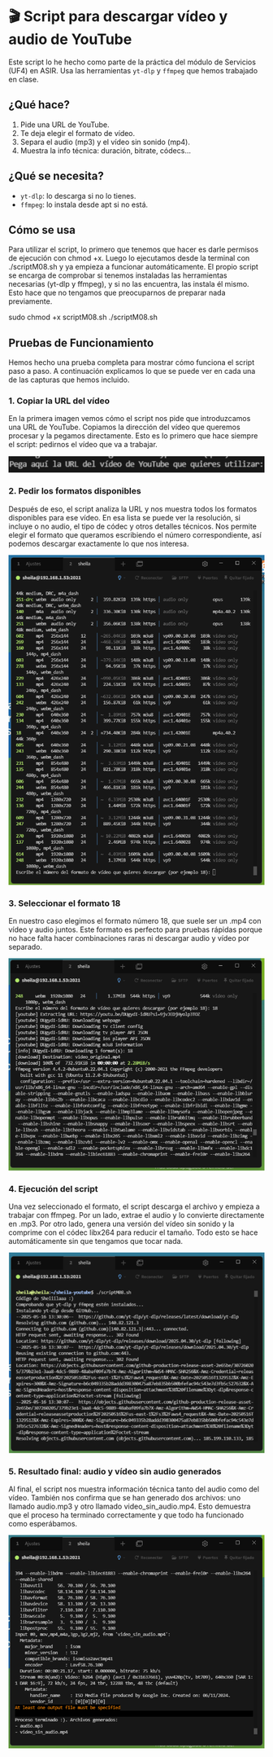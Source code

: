 # 🎬 Script para descargar vídeo y audio de YouTube

Este script lo he hecho como parte de la práctica del módulo de Servicios (UF4) en ASIR. Usa las herramientas `yt-dlp` y `ffmpeg` que hemos trabajado en clase.

## ¿Qué hace?

1. Pide una URL de YouTube.
2. Te deja elegir el formato de vídeo.
3. Separa el audio (mp3) y el vídeo sin sonido (mp4).
4. Muestra la info técnica: duración, bitrate, códecs...

## ¿Qué se necesita?

- `yt-dlp`: lo descarga si no lo tienes.
- `ffmpeg`: lo instala desde apt si no está.

## Cómo se usa

Para utilizar el script, lo primero que tenemos que hacer es darle permisos de ejecución con chmod +x. Luego lo ejecutamos desde la terminal con ./scriptM08.sh y ya empieza a funcionar automáticamente. El propio script se encarga de comprobar si tenemos instaladas las herramientas necesarias (yt-dlp y ffmpeg), y si no las encuentra, las instala él mismo. Esto hace que no tengamos que preocuparnos de preparar nada previamente.

sudo chmod +x scriptM08.sh
./scriptM08.sh

## Pruebas de Funcionamiento

Hemos hecho una prueba completa para mostrar cómo funciona el script paso a paso. A continuación explicamos lo que se puede ver en cada una de las capturas que hemos incluido.
### 1. Copiar la URL del vídeo

En la primera imagen vemos cómo el script nos pide que introduzcamos una URL de YouTube. Copiamos la dirección del vídeo que queremos procesar y la pegamos directamente. Esto es lo primero que hace siempre el script: pedirnos el vídeo que va a trabajar.

![Copiar URL](https://github.com/sheiilaaa/ScriptVideo/blob/main/img/copiarURL.png?raw=true)

### 2. Pedir los formatos disponibles

Después de eso, el script analiza la URL y nos muestra todos los formatos disponibles para ese vídeo. En esa lista se puede ver la resolución, si incluye o no audio, el tipo de códec y otros detalles técnicos. Nos permite elegir el formato que queramos escribiendo el número correspondiente, así podemos descargar exactamente lo que nos interesa.

![Pedir formato](https://github.com/sheiilaaa/ScriptVideo/blob/main/img/PideFormato.png?raw=true)

### 3. Seleccionar el formato 18

En nuestro caso elegimos el formato número 18, que suele ser un .mp4 con vídeo y audio juntos. Este formato es perfecto para pruebas rápidas porque no hace falta hacer combinaciones raras ni descargar audio y vídeo por separado.

![Formato 18](https://github.com/sheiilaaa/ScriptVideo/blob/main/img/formato18.png?raw=true)

### 4. Ejecución del script

Una vez seleccionado el formato, el script descarga el archivo y empieza a trabajar con ffmpeg. Por un lado, extrae el audio y lo convierte directamente en .mp3. Por otro lado, genera una versión del vídeo sin sonido y la comprime con el códec libx264 para reducir el tamaño. Todo esto se hace automáticamente sin que tengamos que tocar nada.

![Ejecución del script](https://github.com/sheiilaaa/ScriptVideo/blob/main/img/ejecucion.png?raw=true)

### 5. Resultado final: audio y vídeo sin audio generados

Al final, el script nos muestra información técnica tanto del audio como del vídeo. También nos confirma que se han generado dos archivos: uno llamado audio.mp3 y otro llamado video_sin_audio.mp4. Esto demuestra que el proceso ha terminado correctamente y que todo ha funcionado como esperábamos.

![Resultado](https://github.com/sheiilaaa/ScriptVideo/blob/main/img/resultado.png?raw=true)


```bash
